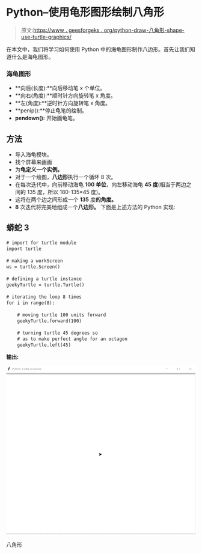 # Python–使用龟形图形绘制八角形

> 原文:[https://www . geesforgeks . org/python-draw-八角形-shape-use-turtle-graphics/](https://www.geeksforgeeks.org/python-draw-octagonal-shape-using-turtle-graphics/)

在本文中，我们将学习如何使用 Python 中的海龟图形制作八边形。首先让我们知道什么是海龟图形。

### 海龟图形

*   **向后(长度):**向后移动笔 x 个单位。
*   **向右(角度):**顺时针方向旋转笔 x 角度。
*   **左(角度):**逆时针方向旋转笔 x 角度。
*   **penip():**停止龟笔的绘制。
*   **pendown():** 开始画龟笔。

## 方法

*   导入海龟模块。
*   找个屏幕来画画
*   为**龟定义一个实例。**
*   对于一个绘图，**八边形**执行一个循环 8 次。
*   在每次迭代中，向前移动海龟 **100 单位**，向左移动海龟 **45 度**(相当于两边之间的 135 度，所以 180-135=45 度)。
*   这将在两个边之间形成一个 **135** 度**的角度。**
*   **8** 次迭代将完美地组成一个**八边形。**
    下面是上述方法的 Python 实现:

## 蟒蛇 3

```
# import for turtle module
import turtle

# making a workScreen
ws = turtle.Screen()

# defining a turtle instance
geekyTurtle = turtle.Turtle()

# iterating the loop 8 times
for i in range(8):

    # moving turtle 100 units forward
    geekyTurtle.forward(100)

    # turning turtle 45 degrees so
    # as to make perfect angle for an octagon
    geekyTurtle.left(45)
```

**输出:**

![](img/7e85453aaff0d293beb15090e9ff1198.png)

八角形